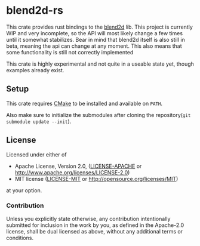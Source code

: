 # blend2d-rs

This crate provides rust bindings to the 
[blend2d](https://github.com/blend2d/blend2d) lib. This project is 
currently WIP and very incomplete, so the API will most likely change a 
few times until it somewhat stabilizes. Bear in mind that blend2d itself 
is also still in beta, meaning the api can change at any moment. This also 
means that some functionality is still not correctly implemented


This crate is highly experimental and not quite in a useable state yet, though examples already exist.

## Setup

This crate requires [CMake](https://cmake.org/) to be installed and available on `PATH`.

Also make sure to initialize the submodules after cloning the repository(`git submodule update --init`).

## License

Licensed under either of

 * Apache License, Version 2.0, ([LICENSE-APACHE](LICENSE-APACHE) or http://www.apache.org/licenses/LICENSE-2.0)
 * MIT license ([LICENSE-MIT](LICENSE-MIT) or http://opensource.org/licenses/MIT)

at your option.

### Contribution

Unless you explicitly state otherwise, any contribution intentionally
submitted for inclusion in the work by you, as defined in the Apache-2.0
license, shall be dual licensed as above, without any additional terms or
conditions.
